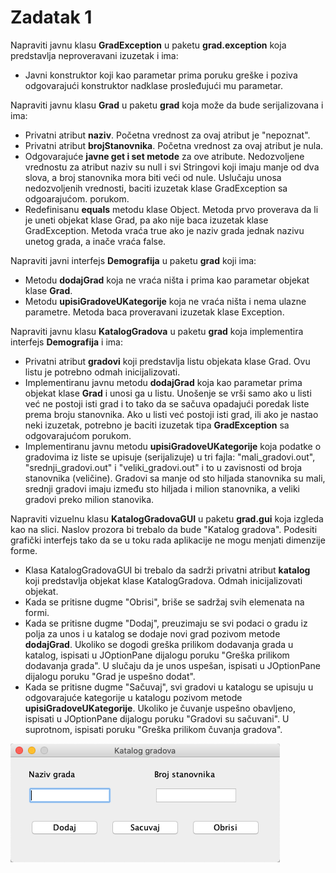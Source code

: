 # Zadatak 1

Napraviti javnu klasu **GradException** u paketu **grad.exception** koja predstavlja neproveravani izuzetak i ima:
- Javni konstruktor koji kao parametar prima poruku greške i poziva odgovarajući konstruktor nadklase prosleđujući mu parametar.

Napraviti javnu klasu **Grad** u paketu **grad** koja može da bude serijalizovana i ima:
- Privatni atribut **naziv**. Početna vrednost za ovaj atribut je "nepoznat".
- Privatni atribut **brojStanovnika**. Početna vrednost za ovaj atribut je nula.
- Odgovarajuće **javne get i set metode** za ove atribute. Nedozvoljene vrednostu za atribut naziv su null i svi Stringovi koji imaju manje od dva slova, a broj stanovnika mora biti veći od nule. Uslučaju unosa nedozvoljenih vrednosti, baciti izuzetak klase GradException sa odgoarajućom. porukom.
- Redefinisanu **equals** metodu klase Object. Metoda prvo proverava da li je uneti objekat klase Grad, pa ako nije baca izuzetak klase GradException. Metoda vraća true ako je naziv grada jednak nazivu unetog grada, a inače vraća false.

Napraviti javni interfejs **Demografija** u paketu **grad** koji ima:
- Metodu **dodajGrad** koja ne vraća ništa i prima kao parametar objekat klase **Grad**.
- Metodu **upisiGradoveUKategorije** koja ne vraća ništa i nema ulazne parametre. Metoda baca proveravani izuzetak klase Exception.

Napraviti javnu klasu **KatalogGradova** u paketu **grad** koja implementira interfejs **Demografija** i ima:
- Privatni atribut **gradovi** koji predstavlja listu objekata klase Grad. Ovu listu je potrebno odmah inicijalizovati.
- Implementiranu javnu metodu **dodajGrad** koja kao parametar prima objekat klase **Grad** i unosi ga u listu. Unošenje se vrši samo ako u listi već ne postoji isti grad i to tako da se sačuva opadajući poredak liste prema broju stanovnika. Ako u listi već postoji isti grad, ili ako je nastao neki izuzetak, potrebno je baciti izuzetak tipa **GradException** sa odgovarajućom porukom.
- Implementiranu javnu metodu **upisiGradoveUKategorije** koja podatke o gradovima iz liste se upisuje (serijalizuje) u tri fajla: "mali\_gradovi.out", "srednji\_gradovi.out" i "veliki\_gradovi.out" i to u zavisnosti od broja stanovnika (veličine). Gradovi sa manje od sto hiljada stanovnika su mali, srednji gradovi imaju između sto hiljada i milion stanovnika, a veliki gradovi preko milion stanovika.

Napraviti vizuelnu klasu **KatalogGradovaGUI** u paketu **grad.gui** koja izgleda kao na slici. Naslov prozora bi trebalo da bude "Katalog gradova". Podesiti grafički interfejs tako da se u toku rada aplikacije ne mogu menjati dimenzije forme.
- Klasa KatalogGradovaGUI bi trebalo da sadrži privatni atribut **katalog** koji predstavlja objekat klase KatalogGradova. Odmah inicijalizovati objekat.
- Kada se pritisne dugme "Obrisi", briše se sadržaj svih elemenata na formi.
- Kada se pritisne dugme "Dodaj", preuzimaju se svi podaci o gradu iz polja za unos i u katalog se dodaje novi grad pozivom metode **dodajGrad**. Ukoliko se dogodi greška prilikom dodavanja grada u katalog, ispisati u JOptionPane dijalogu poruku "Greška prilikom dodavanja grada". U slučaju da je unos uspešan, ispisati u JOptionPane dijalogu poruku "Grad je uspešno dodat".
- Kada se pritisne dugme "Sačuvaj", svi gradovi u katalogu se upisuju u odgovarajuće kategorije u katalogu pozivom metode **upisiGradoveUKategorije**. Ukoliko je čuvanje uspešno obavljeno, ispisati u JOptionPane dijalogu poruku "Gradovi su sačuvani". U suprotnom, ispisati poruku "Greška prilikom čuvanja gradova".

![Alt text](../images/prozor.jpg?raw=true "Title")
